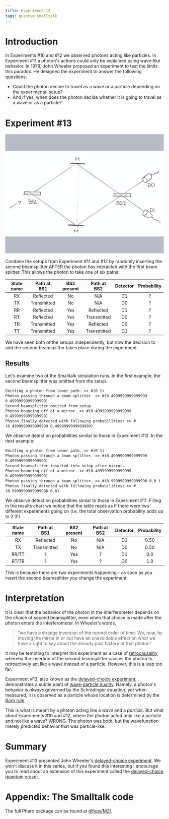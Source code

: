 ```yaml
---
title: Experiment 13
tags: quantum smalltalk
---
```



# Introduction
In Experiments #10 and #12 we observed photons acting like particles. In Experiment #11 a photon's actions could only be explained using wave-like behavior. In 1978, John Wheeler proposed an experiment to test the limits this paradox. He designed the experiment to answer the following questions: 
  - Could the photon decide to travel as a wave or a particle depending on the experimental setup? 
  - And if yes, when does the photon decide whether it is going to travel as a wave or as a particle?


# Experiment #13
![Experiment #13](/assets/images/exp4.gif "Experiment #13")

Combine the setups from Experiment #11 and #12 by randomly inserting the second beamsplitter AFTER the photon has interacted with the first beam splitter. This allows the photon to take one of six paths:

| State name | Path at BS1 | BS2 present | Path at BS2 | Detector | Probability |
|:----------:|:-----------:|:-----------:|:-----------:|:--------:|:-----------:|
|     RX     |  Reflected  |      No     |     N/A     |    D1    |      ?      |
|     TX     | Transmitted |      No     |     N/A     |    D0    |      ?      |
|     RR     |  Reflected  |     Yes     |  Reflected  |    D1    |      ?      |
|     RT     |  Reflected  |     Yes     | Transmitted |    D0    |      ?      |
|     TR     | Transmitted |     Yes     |  Reflected  |    D0    |      ?      |
|     TT     | Transmitted |     Yes     | Transmitted |    D1    |      ?      |

We have seen both of the setups independently, but now the decision to add the second beamsplitter takes place during the experiment. 

## Results

Let's examine two of the Smalltalk simulation runs. In the first example, the second beamsplitter was omitted from the setup.

```
Emitting a photon from lower path. >> #(0 1)
Photon passing through a beam splitter. >> #(0.4999999999999999 0.4999999999999999)
Second beamsplitter omitted from setup. 
Photon bouncing off of a mirror. >> #(0.4999999999999999 0.4999999999999999)
Photon finally detected with following probabilities: >> #(0.4999999999999999 0.4999999999999999)

```
We observe detection probabilities similar to those in Experiment #12. In the next example:

```
Emitting a photon from lower path. >> #(0 1)
Photon passing through a beam splitter. >> #(0.4999999999999999 0.4999999999999999)
Second beamsplitter inserted into setup after mirror. 
Photon bouncing off of a mirror. >> #(0.4999999999999999 0.4999999999999999)
Photon passing through a beam splitter. >> #(0.9999999999999996 0.0 )
Photon finally detected with following probabilities: >> #(0.9999999999999996 0.0)
```

We observe detection probabilities simlar to those in Experiment #11. Filling in the results chart we notice that the table reads as if there were two different experiments going on (i.e. the total observation probability adds up to 2.0!)

| State name | Path at BS1 | BS2 present | Path at BS2 | Detector | Probability |
|:----------:|:-----------:|:-----------:|:-----------:|:--------:|:-----------:|
|     RX     |  Reflected  |      No     |     N/A     |    D1    |     0.50    |
|     TX     | Transmitted |      No     |     N/A     |    D0    |     0.50    |
|    RR/TT   |      ?      |     Yes     |      ?      |    D1    |     0.0     |
|    RT/TR   |      ?      |     Yes     |      ?      |    D0    |     1.0     |

This is because there are two experiments happening - as soon as you insert the second beamsplitter you change the experiment.

# Interpretation
It is clear that the behavior of the photon in the interferometer depends on the choice of second beamsplitter, even when that choice is made after the photon enters the interferometer. In Wheeler’s words, 

> “we have a strange inversion of the normal order of time. We, now, by moving the mirror in or out have an unavoidable effect on what we have a right to say about the already past history of that photon”

It may be tempting to interpret this experiment as a case of [retrocausality](https://en.wikipedia.org/wiki/Retrocausality), whereby the insertion of the second beamsplitter causes the photon to retroactively act like a wave instead of a particle. However, this is a leap too far. 

Experiment #13, also known as the [delayed-choice experiment](https://en.wikipedia.org/wiki/Wheeler%27s_delayed-choice_experiment), demonstrates a  subtle point of [wave-particle duality](https://en.wikipedia.org/w/index.php?title=Wave%E2%80%93particle_duality). Namely, a photon's behavior is *always* governed by the Schrödinger equation, yet when measured, it is observed as a particle whose location is determined by the [Born rule](https://en.wikipedia.org/wiki/Born_rule).

This is what is meant by a photon acting like a *wave* and a *particle*. But what about Experiments #10 and #12, where the photon acted only like a particle and not like a wave? WRONG. The photon was both, but the wavefunction merely predicted behavior that was particle-like.

# Summary
Experiment #13 presented John Wheeler's [delayed-choice experiment](https://en.wikipedia.org/wiki/Wheeler%27s_delayed-choice_experiment). We won't discuss it in this series, but if you found this interesting I encourage you to read about an extension of this experiment called the [delayed-choice quantum eraser](https://en.wikipedia.org/wiki/Delayed-choice_quantum_eraser).

# Appendix: The Smalltalk code
The full Pharo package can be found at [dlfeps/MZI](https://github.com/dlfelps/MZI). 
